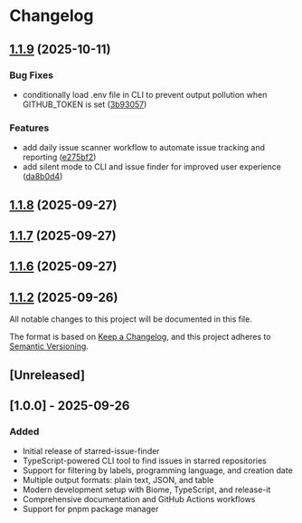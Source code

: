 # Changelog

## [1.1.9](https://github.com/cadunass/starred-issue-finder/compare/v1.1.4...v1.1.9) (2025-10-11)


### Bug Fixes

* conditionally load .env file in CLI to prevent output pollution when GITHUB_TOKEN is set ([3b93057](https://github.com/cadunass/starred-issue-finder/commit/3b930575de0ab741d986aa0e3f1e676bc8704004))


### Features

* add daily issue scanner workflow to automate issue tracking and reporting ([e275bf2](https://github.com/cadunass/starred-issue-finder/commit/e275bf25d72d6d460f7bcf59c1461445be6ac417))
* add silent mode to CLI and issue finder for improved user experience ([da8b0d4](https://github.com/cadunass/starred-issue-finder/commit/da8b0d41638e000effdb42c8084df0af4ce961fc))

## [1.1.8](https://github.com/cadunass/starred-issue-finder/compare/v1.1.4...v1.1.8) (2025-09-27)

## [1.1.7](https://github.com/cadunass/starred-issue-finder/compare/v1.1.4...v1.1.7) (2025-09-27)

## [1.1.6](https://github.com/cadunass/starred-issue-finder/compare/v1.1.4...v1.1.6) (2025-09-27)

## [1.1.2](https://github.com/cadunass/starred-issue-finder/compare/v1.1.1...v1.1.2) (2025-09-26)

All notable changes to this project will be documented in this file.

The format is based on [Keep a Changelog](https://keepachangelog.com/en/1.0.0/),
and this project adheres to [Semantic Versioning](https://semver.org/spec/v2.0.0.html).

## [Unreleased]

## [1.0.0] - 2025-09-26

### Added
- Initial release of starred-issue-finder
- TypeScript-powered CLI tool to find issues in starred repositories
- Support for filtering by labels, programming language, and creation date
- Multiple output formats: plain text, JSON, and table
- Modern development setup with Biome, TypeScript, and release-it
- Comprehensive documentation and GitHub Actions workflows
- Support for pnpm package manager
